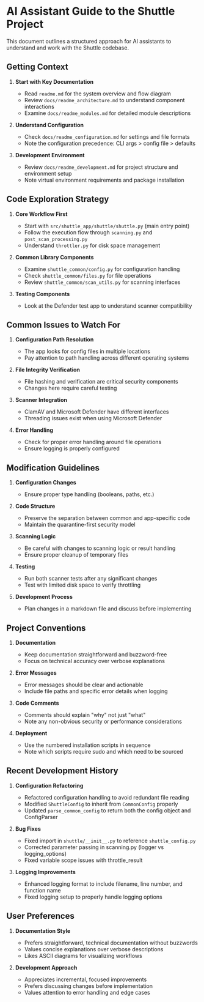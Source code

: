 # AI Assistant Guide to the Shuttle Project

This document outlines a structured approach for AI assistants to understand and work with the Shuttle codebase.

## Getting Context

1. **Start with Key Documentation**
   - Read `readme.md` for the system overview and flow diagram
   - Review `docs/readme_architecture.md` to understand component interactions
   - Examine `docs/readme_modules.md` for detailed module descriptions

2. **Understand Configuration**
   - Check `docs/readme_configuration.md` for settings and file formats
   - Note the configuration precedence: CLI args > config file > defaults

3. **Development Environment**
   - Review `docs/readme_development.md` for project structure and environment setup
   - Note virtual environment requirements and package installation

## Code Exploration Strategy

1. **Core Workflow First**
   - Start with `src/shuttle_app/shuttle/shuttle.py` (main entry point)
   - Follow the execution flow through `scanning.py` and `post_scan_processing.py`
   - Understand `throttler.py` for disk space management

2. **Common Library Components**
   - Examine `shuttle_common/config.py` for configuration handling
   - Check `shuttle_common/files.py` for file operations
   - Review `shuttle_common/scan_utils.py` for scanning interfaces

3. **Testing Components**
   - Look at the Defender test app to understand scanner compatibility

## Common Issues to Watch For

1. **Configuration Path Resolution**
   - The app looks for config files in multiple locations
   - Pay attention to path handling across different operating systems

2. **File Integrity Verification**
   - File hashing and verification are critical security components
   - Changes here require careful testing

3. **Scanner Integration**
   - ClamAV and Microsoft Defender have different interfaces
   - Threading issues exist when using Microsoft Defender

4. **Error Handling**
   - Check for proper error handling around file operations
   - Ensure logging is properly configured

## Modification Guidelines

1. **Configuration Changes**
   - Ensure proper type handling (booleans, paths, etc.)

2. **Code Structure**
   - Preserve the separation between common and app-specific code
   - Maintain the quarantine-first security model

3. **Scanning Logic**
   - Be careful with changes to scanning logic or result handling
   - Ensure proper cleanup of temporary files

4. **Testing**
   - Run both scanner tests after any significant changes
   - Test with limited disk space to verify throttling

5. **Development Process**
   - Plan changes in a markdown file and discuss before implementing

## Project Conventions

1. **Documentation**
   - Keep documentation straightforward and buzzword-free
   - Focus on technical accuracy over verbose explanations

2. **Error Messages**
   - Error messages should be clear and actionable
   - Include file paths and specific error details when logging

3. **Code Comments**
   - Comments should explain "why" not just "what"
   - Note any non-obvious security or performance considerations

4. **Deployment**
   - Use the numbered installation scripts in sequence
   - Note which scripts require sudo and which need to be sourced

## Recent Development History

1. **Configuration Refactoring**
   - Refactored configuration handling to avoid redundant file reading
   - Modified `ShuttleConfig` to inherit from `CommonConfig` properly
   - Updated `parse_common_config` to return both the config object and ConfigParser

2. **Bug Fixes**
   - Fixed import in `shuttle/__init__.py` to reference `shuttle_config.py`
   - Corrected parameter passing in scanning.py (logger vs logging_options)
   - Fixed variable scope issues with throttle_result

3. **Logging Improvements**
   - Enhanced logging format to include filename, line number, and function name
   - Fixed logging setup to properly handle logging options

## User Preferences

1. **Documentation Style**
   - Prefers straightforward, technical documentation without buzzwords
   - Values concise explanations over verbose descriptions
   - Likes ASCII diagrams for visualizing workflows

2. **Development Approach**
   - Appreciates incremental, focused improvements
   - Prefers discussing changes before implementation
   - Values attention to error handling and edge cases
